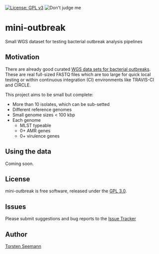 [![License: GPL v3](https://img.shields.io/badge/License-GPL%20v3-blue.svg)](https://www.gnu.org/licenses/gpl-3.0)
![Don't judge me](https://img.shields.io/badge/Language-Perl_5-steelblue.svg)

# mini-outbreak

Small WGS dataset for testing bacterial outbreak analysis pipelines

## Motivation

There are already good curated 
[WGS data sets for bacterial outbreaks](https://github.com/WGS-standards-and-analysis/datasets).
These are real full-sized FASTQ files which are too large
for quick local testing or within continuous integration (CI) environments 
like TRAVIS-CI and CIRCLE.

This project aims to be small but complete:
* More than 10 isolates, which can be sub-setted
* Different reference genomes
* Small genome sizes < 100 kbp
* Each genome 
    * MLST typeable
    * 0+ AMR genes
    * 0+ virulence genes

## Using the data

Coming soon.

## License

mini-outbreak is free software, released under the
[GPL 3.0](https://raw.githubusercontent.com/tseemann/mini-outbreak/master/LICENSE).

## Issues

Please submit suggestions and bug reports to the
[Issue Tracker](https://github.com/tseemann/mini-outbreak/issues)

## Author

[Torsten Seemann](https://twitter.com/torstenseemann)
